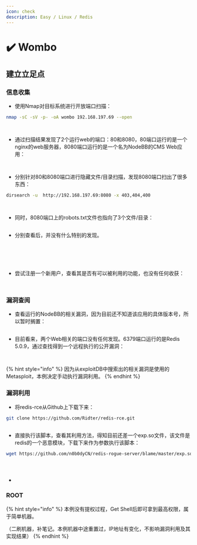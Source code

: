 ```yaml
---
icon: check
description: Easy / Linux / Redis
---
```


# ✔️ Wombo

## 建立立足点

### 信息收集

* 使用Nmap对目标系统进行开放端口扫描：

```bash
nmap -sC -sV -p- -oA wombo 192.168.197.69 --open
```

<figure><img src="../.gitbook/assets/2 (1).png" alt=""><figcaption></figcaption></figure>

<figure><img src="../.gitbook/assets/3.png" alt=""><figcaption></figcaption></figure>

* 通过扫描结果发现了2个运行web的端口：80和8080，80端口运行的是一个nginx的web服务器，8080端口运行的是一个名为NodeBB的CMS Web应用：

<figure><img src="../.gitbook/assets/4.png" alt=""><figcaption></figcaption></figure>

<figure><img src="../.gitbook/assets/5.png" alt=""><figcaption></figcaption></figure>

* 分别针对80和8080端口进行隐藏文件/目录扫描，发现8080端口扫出了很多东西：

```bash
dirsearch -u  http://192.168.197.69:8080 -x 403,404,400
```

<figure><img src="../.gitbook/assets/6.png" alt=""><figcaption></figcaption></figure>

<figure><img src="../.gitbook/assets/7 (1).png" alt=""><figcaption></figcaption></figure>

* 同时，8080端口上的robots.txt文件也指向了3个文件/目录：

<figure><img src="../.gitbook/assets/8 (16).png" alt=""><figcaption></figcaption></figure>

* 分别查看后，并没有什么特别的发现。

<figure><img src="../.gitbook/assets/9 (14).png" alt=""><figcaption></figcaption></figure>

<figure><img src="../.gitbook/assets/10 (14).png" alt=""><figcaption></figcaption></figure>

<figure><img src="../.gitbook/assets/14.png" alt=""><figcaption></figcaption></figure>

<figure><img src="../.gitbook/assets/15.png" alt=""><figcaption></figcaption></figure>

<figure><img src="../.gitbook/assets/16.png" alt=""><figcaption></figcaption></figure>

* 尝试注册一个新用户，查看其是否有可以被利用的功能，也没有任何收获：

<figure><img src="../.gitbook/assets/12 (1).png" alt=""><figcaption></figcaption></figure>

<figure><img src="../.gitbook/assets/13.png" alt=""><figcaption></figcaption></figure>

### 漏洞查阅

* 查看运行的NodeBB的相关漏洞，因为目前还不知道该应用的具体版本号，所以暂时搁置：

<figure><img src="../.gitbook/assets/11 (13).png" alt=""><figcaption></figcaption></figure>

* 目前看来，两个Web相关的端口没有任何发现。6379端口运行的是Redis 5.0.9，通过查找得到一个远程执行的公开漏洞：

<figure><img src="../.gitbook/assets/17.png" alt=""><figcaption></figcaption></figure>

<figure><img src="../.gitbook/assets/18.png" alt=""><figcaption></figcaption></figure>

{% hint style="info" %}
因为从exploitDB中搜索出的相关漏洞是使用的Metasploit，本例决定手动执行漏洞利用。
{% endhint %}

### 漏洞利用

* 将redis-rce从Github上下载下来：

```bash
git clone https://github.com/Ridter/redis-rce.git
```

<figure><img src="../.gitbook/assets/19.png" alt=""><figcaption></figcaption></figure>

* 直接执行该脚本，查看其利用方法，得知目前还差一个exp.so文件，该文件是redis的一个恶意模块，下载下来作为参数执行该脚本：

```bash
wget https://github.com/n0b0dyCN/redis-rogue-server/blame/master/exp.so
```

<figure><img src="../.gitbook/assets/20.png" alt=""><figcaption></figcaption></figure>

<figure><img src="../.gitbook/assets/21.png" alt=""><figcaption></figcaption></figure>

<figure><img src="../.gitbook/assets/23.png" alt=""><figcaption></figcaption></figure>

*

















### ROOT









{% hint style="info" %}
本例没有提权过程，Get Shell后即可拿到最高权限，属于简单机器。

（二刷机器，补笔记。本例机器中途重置过，IP地址有变化，不影响漏洞利用及其实现结果）
{% endhint %}
